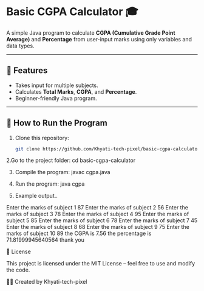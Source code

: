 # Basic CGPA Calculator 🎓

A simple Java program to calculate **CGPA (Cumulative Grade Point Average)** and **Percentage** from user-input marks using only variables and data types.

---

## 🚀 Features
- Takes input for multiple subjects.
- Calculates **Total Marks**, **CGPA**, and **Percentage**.
- Beginner-friendly Java program.

---

## 📌 How to Run the Program

1. Clone this repository:
   ```bash
   git clone https://github.com/Khyati-tech-pixel/basic-cgpa-calculator.git
   
2.Go to the project folder:
   cd basic-cgpa-calculator

3. Compile the program:  javac cgpa.java
                        
4.  Run the program: java cgpa
   
5. Example output..
 
Enter the marks of subject 1
87
Enter the marks of subject 2
56
Enter the marks of subject 3
78
Enter the marks of subject 4
95
Enter the marks of subject 5
85
Enter the marks of subject 6
78
Enter the marks of subject 7
45
Enter the marks of subject 8
68
Enter the marks of subject 9
75
Enter the marks of subject 10
89
the CGPA is 7.56
the percentage is 71.81999945640564
thank you

📜 License

This project is licensed under the MIT License – feel free to use and modify the code.

👩‍💻 Created by Khyati-tech-pixel




